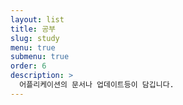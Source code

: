 ```yaml
---
layout: list
title: 공부
slug: study
menu: true
submenu: true
order: 6
description: >
  어플리케이션의 문서나 업데이트등이 담깁니다.
---
```


